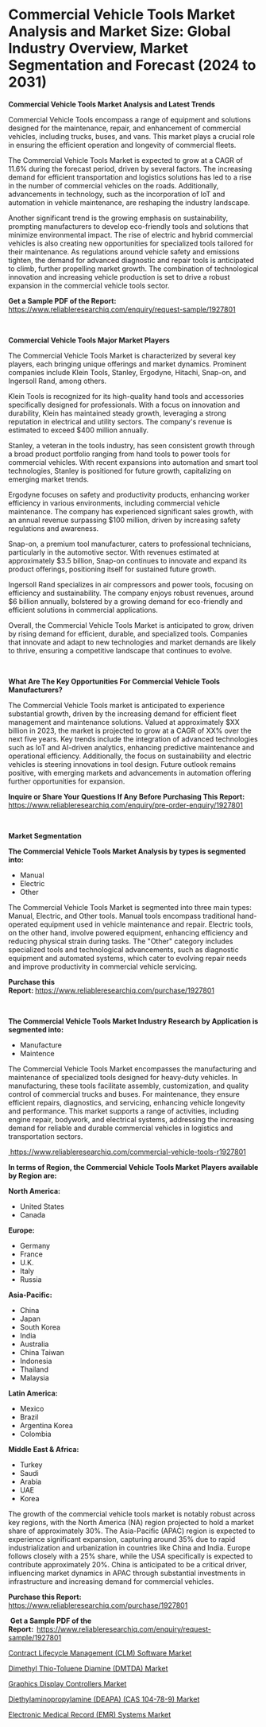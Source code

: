 <p><h1>Commercial Vehicle Tools Market Analysis and Market Size: Global Industry Overview, Market Segmentation and Forecast (2024 to 2031)</h1></p><p><strong>Commercial Vehicle Tools Market Analysis and Latest Trends</strong></p>
<p><p>Commercial Vehicle Tools encompass a range of equipment and solutions designed for the maintenance, repair, and enhancement of commercial vehicles, including trucks, buses, and vans. This market plays a crucial role in ensuring the efficient operation and longevity of commercial fleets.</p><p>The Commercial Vehicle Tools Market is expected to grow at a CAGR of 11.6% during the forecast period, driven by several factors. The increasing demand for efficient transportation and logistics solutions has led to a rise in the number of commercial vehicles on the roads. Additionally, advancements in technology, such as the incorporation of IoT and automation in vehicle maintenance, are reshaping the industry landscape. </p><p>Another significant trend is the growing emphasis on sustainability, prompting manufacturers to develop eco-friendly tools and solutions that minimize environmental impact. The rise of electric and hybrid commercial vehicles is also creating new opportunities for specialized tools tailored for their maintenance. As regulations around vehicle safety and emissions tighten, the demand for advanced diagnostic and repair tools is anticipated to climb, further propelling market growth. The combination of technological innovation and increasing vehicle production is set to drive a robust expansion in the commercial vehicle tools sector.</p></p>
<p><strong>Get a Sample PDF of the Report:&nbsp;</strong> <a href="https://www.reliableresearchiq.com/enquiry/request-sample/1927801?utm_campaign=1780&utm_medium=2&utm_source=Github&utm_content=ia&utm_term=25102024&utm_id=commercial-vehicle-tools">https://www.reliableresearchiq.com/enquiry/request-sample/1927801</a></p>
<p>&nbsp;</p>
<p><strong>Commercial Vehicle Tools Major Market Players</strong></p>
<p><p>The Commercial Vehicle Tools Market is characterized by several key players, each bringing unique offerings and market dynamics. Prominent companies include Klein Tools, Stanley, Ergodyne, Hitachi, Snap-on, and Ingersoll Rand, among others.</p><p>Klein Tools is recognized for its high-quality hand tools and accessories specifically designed for professionals. With a focus on innovation and durability, Klein has maintained steady growth, leveraging a strong reputation in electrical and utility sectors. The company's revenue is estimated to exceed $400 million annually.</p><p>Stanley, a veteran in the tools industry, has seen consistent growth through a broad product portfolio ranging from hand tools to power tools for commercial vehicles. With recent expansions into automation and smart tool technologies, Stanley is positioned for future growth, capitalizing on emerging market trends.</p><p>Ergodyne focuses on safety and productivity products, enhancing worker efficiency in various environments, including commercial vehicle maintenance. The company has experienced significant sales growth, with an annual revenue surpassing $100 million, driven by increasing safety regulations and awareness.</p><p>Snap-on, a premium tool manufacturer, caters to professional technicians, particularly in the automotive sector. With revenues estimated at approximately $3.5 billion, Snap-on continues to innovate and expand its product offerings, positioning itself for sustained future growth.</p><p>Ingersoll Rand specializes in air compressors and power tools, focusing on efficiency and sustainability. The company enjoys robust revenues, around $6 billion annually, bolstered by a growing demand for eco-friendly and efficient solutions in commercial applications.</p><p>Overall, the Commercial Vehicle Tools Market is anticipated to grow, driven by rising demand for efficient, durable, and specialized tools. Companies that innovate and adapt to new technologies and market demands are likely to thrive, ensuring a competitive landscape that continues to evolve.</p></p>
<p>&nbsp;</p>
<p><strong>What Are The Key Opportunities For Commercial Vehicle Tools Manufacturers?</strong></p>
<p><p>The Commercial Vehicle Tools market is anticipated to experience substantial growth, driven by the increasing demand for efficient fleet management and maintenance solutions. Valued at approximately $XX billion in 2023, the market is projected to grow at a CAGR of XX% over the next five years. Key trends include the integration of advanced technologies such as IoT and AI-driven analytics, enhancing predictive maintenance and operational efficiency. Additionally, the focus on sustainability and electric vehicles is steering innovations in tool design. Future outlook remains positive, with emerging markets and advancements in automation offering further opportunities for expansion.</p></p>
<p><strong>Inquire or Share Your Questions If Any Before Purchasing This Report:</strong> <a href="https://www.reliableresearchiq.com/enquiry/pre-order-enquiry/1927801?utm_campaign=1780&utm_medium=2&utm_source=Github&utm_content=ia&utm_term=25102024&utm_id=commercial-vehicle-tools">https://www.reliableresearchiq.com/enquiry/pre-order-enquiry/1927801</a></p>
<p>&nbsp;</p>
<p><strong>Market Segmentation</strong></p>
<p><strong>The Commercial Vehicle Tools Market Analysis by types is segmented into:</strong></p>
<p><ul><li>Manual</li><li>Electric</li><li>Other</li></ul></p>
<p><p>The Commercial Vehicle Tools Market is segmented into three main types: Manual, Electric, and Other tools. Manual tools encompass traditional hand-operated equipment used in vehicle maintenance and repair. Electric tools, on the other hand, involve powered equipment, enhancing efficiency and reducing physical strain during tasks. The "Other" category includes specialized tools and technological advancements, such as diagnostic equipment and automated systems, which cater to evolving repair needs and improve productivity in commercial vehicle servicing.</p></p>
<p><strong>Purchase this Report:&nbsp;</strong><a href="https://www.reliableresearchiq.com/purchase/1927801?utm_campaign=1780&utm_medium=2&utm_source=Github&utm_content=ia&utm_term=25102024&utm_id=commercial-vehicle-tools">https://www.reliableresearchiq.com/purchase/1927801</a></p>
<p>&nbsp;</p>
<p><strong>The Commercial Vehicle Tools Market Industry Research by Application is segmented into:</strong></p>
<p><ul><li>Manufacture</li><li>Maintence</li></ul></p>
<p><p>The Commercial Vehicle Tools Market encompasses the manufacturing and maintenance of specialized tools designed for heavy-duty vehicles. In manufacturing, these tools facilitate assembly, customization, and quality control of commercial trucks and buses. For maintenance, they ensure efficient repairs, diagnostics, and servicing, enhancing vehicle longevity and performance. This market supports a range of activities, including engine repair, bodywork, and electrical systems, addressing the increasing demand for reliable and durable commercial vehicles in logistics and transportation sectors.</p></p>
<p><a href="https://www.reliableresearchiq.com/commercial-vehicle-tools-r1927801?utm_campaign=1780&utm_medium=2&utm_source=Github&utm_content=ia&utm_term=25102024&utm_id=commercial-vehicle-tools">&nbsp;https://www.reliableresearchiq.com/commercial-vehicle-tools-r1927801</a></p>
<p><strong>In terms of Region, the Commercial Vehicle Tools Market Players available by Region are:</strong></p>
<p>
    <p> <strong> North America: </strong>
        <ul>
            <li>United States</li>
            <li>Canada</li>
        </ul>
        </p> 
    <p> <strong> Europe: </strong>
        <ul>
            <li>Germany</li>
            <li>France</li>
            <li>U.K.</li>
            <li>Italy</li>
            <li>Russia</li>
        </ul>
        </p> 
    <p> <strong> Asia-Pacific: </strong>
        <ul>
            <li>China</li>
            <li>Japan</li>
            <li>South Korea</li>
            <li>India</li>
            <li>Australia</li>
            <li>China Taiwan</li>
            <li>Indonesia</li>
            <li>Thailand</li>
            <li>Malaysia</li>
        </ul>
        </p> 
    <p> <strong> Latin America: </strong>
        <ul>
            <li>Mexico</li>
            <li>Brazil</li>
            <li>Argentina Korea</li>
            <li>Colombia</li>
        </ul>
        </p> 
    <p> <strong> Middle East & Africa: </strong>
        <ul>
            <li>Turkey</li>
            <li>Saudi</li>
            <li>Arabia</li>
            <li>UAE</li>
            <li>Korea</li>
        </ul>
    </p>
    </p>
<p><p>The growth of the commercial vehicle tools market is notably robust across key regions, with the North America (NA) region projected to hold a market share of approximately 30%. The Asia-Pacific (APAC) region is expected to experience significant expansion, capturing around 35% due to rapid industrialization and urbanization in countries like China and India. Europe follows closely with a 25% share, while the USA specifically is expected to contribute approximately 20%. China is anticipated to be a critical driver, influencing market dynamics in APAC through substantial investments in infrastructure and increasing demand for commercial vehicles.</p></p>
<p><strong>Purchase this Report: </strong><a href="https://www.reliableresearchiq.com/purchase/1927801?utm_campaign=1780&utm_medium=2&utm_source=Github&utm_content=ia&utm_term=25102024&utm_id=commercial-vehicle-tools">https://www.reliableresearchiq.com/purchase/1927801</a></p>
<p>&nbsp;<strong>Get a Sample PDF of the Report:&nbsp;&nbsp;</strong><a href="https://www.reliableresearchiq.com/enquiry/request-sample/1927801?utm_campaign=1780&utm_medium=2&utm_source=Github&utm_content=ia&utm_term=25102024&utm_id=commercial-vehicle-tools">https://www.reliableresearchiq.com/enquiry/request-sample/1927801</a></p>
<p><strong></strong></p>
<p><p><a href="https://www.linkedin.com/pulse/contract-lifecycle-management-clm-software-industry-sector-qcjlf?utm_campaign=1780&utm_medium=2&utm_source=Github&utm_content=ia&utm_term=25102024&utm_id=commercial-vehicle-tools">Contract Lifecycle Management (CLM) Software Market</a></p><p><a href="https://www.linkedin.com/pulse/dimethyl-thio-toluene-diamine-dmtda-market-overview-37bhc?utm_campaign=1780&utm_medium=2&utm_source=Github&utm_content=ia&utm_term=25102024&utm_id=commercial-vehicle-tools">Dimethyl Thio-Toluene Diamine (DMTDA) Market</a></p><p><a href="https://www.linkedin.com/pulse/key-drivers-graphics-display-controllers-market-trends-future-tgnbe?utm_campaign=1780&utm_medium=2&utm_source=Github&utm_content=ia&utm_term=25102024&utm_id=commercial-vehicle-tools">Graphics Display Controllers Market</a></p><p><a href="https://www.linkedin.com/pulse/global-diethylaminopropylamine-deapa-cas-104-78-9-market-wirqc?utm_campaign=1780&utm_medium=2&utm_source=Github&utm_content=ia&utm_term=25102024&utm_id=commercial-vehicle-tools">Diethylaminopropylamine (DEAPA) (CAS 104-78-9) Market</a></p><p><a href="https://www.linkedin.com/pulse/electronic-medical-record-emr-systems-market-growth-rs2ec?utm_campaign=1780&utm_medium=2&utm_source=Github&utm_content=ia&utm_term=25102024&utm_id=commercial-vehicle-tools">Electronic Medical Record (EMR) Systems Market</a></p></p>